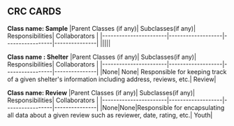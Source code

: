 ## CRC CARDS

**Class name: Sample**
|Parent Classes (if any)| Subclasses(if any)| Responsibilities| Collaborators |
|-----------------------|-------------------|-----------------|---------------|
|||||


**Class name : Shelter**
|Parent Classes (if any)| Subclasses(if any)| Responsibilities| Collaborators |
|-----------------------|-------------------|-----------------|---------------|
|None|  None| Responsible for keeping track of a given shelter's information including address, reviews, etc.| Review|



**Class name: Review**
|Parent Classes (if any)| Subclasses(if any)| Responsibilities| Collaborators |
|-----------------------|-------------------|-----------------|---------------|
|None|None|Responsible for encapsulating all data about a given review such as reviewer, date, rating, etc.| Youth|
